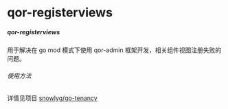 # qor-registerviews

##### qor-registerviews
用于解决在 go mod 模式下使用 qor-admin 框架开发，相关组件视图注册失败的问题。

###### 使用方法 
详情见项目 [snowlyg/go-tenancy](https://github.com/snowlyg/go-tenancy)
